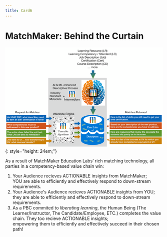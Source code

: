 ```yaml
---
title: Card6
---
```

# MatchMaker: Behind the Curtain

![Alt Text for Sample Image](/mmassets/MM-Detail.svg){: style="height: 24em;"}

As a result of MatchMaker Education Labs’ rich matching technology, all parties in a competency-based value chain win:

1. Your Audience recieves ACTIONABLE insights from MatchMaker;<br/>YOU are able to efficiently and effectively respond to down-stream requirements. 
2. Your Audience's Audience recieves ACTIONABLE insights from YOU;<br/>they are able to efficiently and effectively respond to down-stream requirements. 
3. As a PBC commited to *liberating learning*, the Human Being (The Learner/Instructor, The Candidate/Employee, ETC.) completes the value chain.  They too recieve ACTIONABLE insights;<br/>empowering them to efficiently and effectively succeed in their chosen path!
